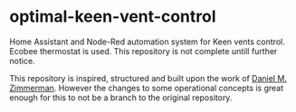 # optimal-keen-vent-control
Home Assistant and Node-Red automation system for Keen vents control. Ecobee thermostat is used.
This repository is not complete untill further notice.

This repository is inspired, structured and built upon the work of [Daniel M. Zimmerman](https://github.com/dmzimmerman/HomeAssistantKeenVentsEcobeeAutomation).
However the changes to some operational concepts is great enough for this to not be a branch to the original repository.
